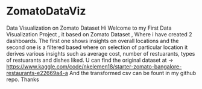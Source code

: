 # ZomatoDataViz
Data Visualization on Zomato Dataset 
Hi Welcome to my First Data Visualization Project , it based on Zomato Dataset , Where i have created 2 dashboards.
The first one shows insights on overall locations and the second one is a filtered based where on selection of particular location it derives various insights
such as average cost, number of restuarants, types of restuarants and dishes liked.
U can find the original dataset at -> https://www.kaggle.com/code/nkelemen18/starter-zomato-bangalore-restaurants-e22669a4-a
And the transformed csv can be fount in my github repo.
Thanks
